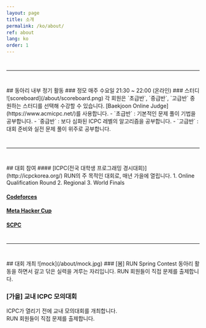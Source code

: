 ```yaml
---
layout: page
title: 소개
permalink: /ko/about/
ref: about
lang: ko
order: 1
---
```


<hr style="margin-top: 40px; margin-bottom: 40px; border: solid; border-width: 0; border-bottom: 1px solid #e8e8e8;"/>
## 동아리 내부 정기 활동
### 정모
매주 수요일 21:30 ~ 22:00 (온라인)
### 스터디
![scoreboard](/about/scoreboard.png)
각 회원은 `초급반`, `중급반`, `고급반` 중 원하는 스터디를 선택해 수강할 수 있습니다.
[Baekjoon Online Judge](https://www.acmicpc.net/)를 사용합니다.
- `초급반` : 기본적인 문제 풀이 기법을 공부합니다.
- `중급반` : 보다 심화된 ICPC 레벨의 알고리즘을 공부합니다.
- `고급반` : 대회 준비와 실전 문제 풀이 위주로 공부합니다.

<hr style="margin-top: 40px; margin-bottom: 40px; border: solid; border-width: 0; border-bottom: 1px solid #e8e8e8;"/>
## 대회 참여
#### [ICPC(전국 대학생 프로그래밍 경시대회)](http://icpckorea.org/)
RUN의 주 목적인 대회로, 매년 가을에 열립니다.
1. Online Qualification Round
2. Regional
3. World Finals

#### [Codeforces](http://codeforces.com/)
#### [Meta Hacker Cup](https://www.facebook.com/hackercup/)
#### [SCPC](https://www.codeground.org/)

<hr style="margin-top: 40px; margin-bottom: 40px; border: solid; border-width: 0; border-bottom: 1px solid #e8e8e8;"/>
## 대회 개최
![mock](/about/mock.jpg)
### [봄] RUN Spring Contest
동아리 활동을 하면서 갈고 닦은 실력을 겨루는 자리입니다.  
RUN 회원들이 직접 문제를 출제합니다.

### [가을] 교내 ICPC 모의대회
ICPC가 열리기 전에 교내 모의대회를 개최합니다.  
RUN 회원들이 직접 문제를 출제합니다.
